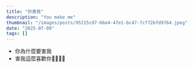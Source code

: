 ```yaml
---
title: "你害我"
description: "You make me"
thumbnail: "/images/posts/95215cd7-66e4-47e1-bc47-7cf72bfd9764.jpeg"
date: "2025-07-09"
tags: []
---
```

- 你為什麼要害我
- 害我這麼喜歡你🤬🤬😭😭
